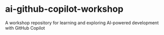 # ai-github-copilot-workshop
A workshop repository for learning and exploring AI-powered development with GitHub Copilot
